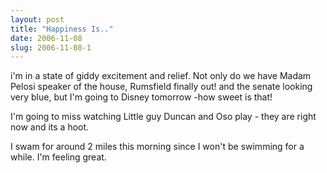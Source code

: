 ```yaml
---
layout: post
title: "Happiness Is.."
date: 2006-11-08
slug: 2006-11-08-1
---
```


i&apos;m in a state of giddy excitement and relief.  Not only do we have Madam Pelosi speaker of the house, Rumsfield finally out! and the senate looking very blue, but I&apos;m going to Disney tomorrow -how sweet is that!   

I&apos;m going to miss watching Little guy Duncan and Oso play - they are right now and its a hoot.

I swam for around 2 miles this morning since I won&apos;t be swimming for a while.  I&apos;m feeling great.



